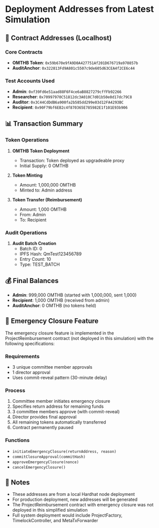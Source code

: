 # Deployment Addresses from Latest Simulation

## 📍 Contract Addresses (Localhost)

### Core Contracts
- **OMTHB Token**: `0x59b670e9fA9D0A427751Af201D676719a970857b`
- **AuditAnchor**: `0x322813Fd9A801c5507c9de605d63CEA4f2CE6c44`

### Test Accounts Used
- **Admin**: `0xf39Fd6e51aad88F6F4ce6aB8827279cffFb92266`
- **Researcher**: `0x70997970C51812dc3A010C7d01b50e0d17dc79C8`
- **Auditor**: `0x3C44CdDdB6a900fa2b585dd299e03d12FA4293BC`
- **Recipient**: `0x90F79bf6EB2c4f870365E785982E1f101E93b906`

## 📊 Transaction Summary

### Token Operations
1. **OMTHB Token Deployment**
   - Transaction: Token deployed as upgradeable proxy
   - Initial Supply: 0 OMTHB

2. **Token Minting**
   - Amount: 1,000,000 OMTHB
   - Minted to: Admin address
   
3. **Token Transfer (Reimbursement)**
   - Amount: 1,000 OMTHB
   - From: Admin
   - To: Recipient

### Audit Operations
1. **Audit Batch Creation**
   - Batch ID: 0
   - IPFS Hash: QmTest123456789
   - Entry Count: 10
   - Type: TEST_BATCH

## 💰 Final Balances

- **Admin**: 999,000 OMTHB (started with 1,000,000, sent 1,000)
- **Recipient**: 1,000 OMTHB (received from admin)
- **AuditAnchor**: 0 OMTHB (no tokens held)

## 🚨 Emergency Closure Feature

The emergency closure feature is implemented in the ProjectReimbursement contract (not deployed in this simulation) with the following specifications:

### Requirements
- 3 unique committee member approvals
- 1 director approval
- Uses commit-reveal pattern (30-minute delay)

### Process
1. Committee member initiates emergency closure
2. Specifies return address for remaining funds
3. 3 committee members approve (with commit-reveal)
4. Director provides final approval
5. All remaining tokens automatically transferred
6. Contract permanently paused

### Functions
- `initiateEmergencyClosure(returnAddress, reason)`
- `commitClosureApproval(commitHash)`
- `approveEmergencyClosure(nonce)`
- `cancelEmergencyClosure()`

## 📝 Notes

- These addresses are from a local Hardhat node deployment
- For production deployment, new addresses will be generated
- The ProjectReimbursement contract with emergency closure was not deployed in this simplified simulation
- Full system deployment would include ProjectFactory, TimelockController, and MetaTxForwarder